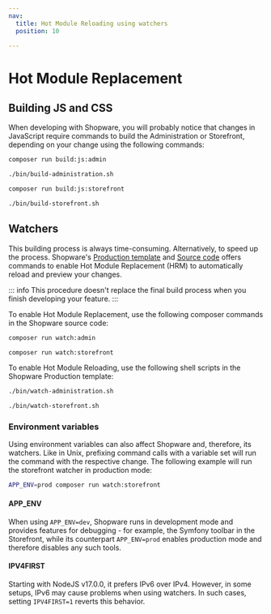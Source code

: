 ```yaml
---
nav:
  title: Hot Module Reloading using watchers
  position: 10

---
```


# Hot Module Replacement

## Building JS and CSS

When developing with Shopware, you will probably notice that changes in JavaScript require commands to build the Administration or
Storefront, depending on your change using the following commands:



<Tabs>
<Tab title="Build administration (Source code)">

```bash
composer run build:js:admin
```

</Tab>

<Tab title="Build administration (Production template)">

```bash
./bin/build-administration.sh
```

</Tab>

<Tab title="Build storefront (Source code)">

```bash
composer run build:js:storefront
```

</Tab>

<Tab title="Build storefront (Production template)">

```bash
./bin/build-storefront.sh
```

</Tab>
</Tabs>

## Watchers

This building process is always time-consuming. Alternatively, to speed up the process.
Shopware's [Production template](https://github.com/shopware/production) and [Source code](https://github.com/shopware/shopware) offers
commands to enable Hot Module Replacement (HRM) to automatically reload and preview your changes.

::: info
This procedure doesn't replace the final build process when you finish developing your feature.
:::

To enable Hot Module Replacement, use the following composer commands in the Shopware source code:

<Tabs>
<Tab title="Admin watcher">

```bash
composer run watch:admin
```

</Tab>

<Tab title="Storefront watcher">

```bash
composer run watch:storefront
```

</Tab>

</Tabs>

To enable Hot Module Reloading, use the following shell scripts in the Shopware Production template:

<Tabs>

<Tab title="Admin watcher">

```bash
./bin/watch-administration.sh
```

</Tab>


<Tab title="Storefront watcher">

```bash
./bin/watch-storefront.sh
```

</Tab>
</Tabs>

### Environment variables

Using environment variables can also affect Shopware and, therefore, its watchers. Like in Unix, prefixing command calls with a variable set
will run the command with the respective change. The following example will run the storefront watcher in production mode:

```bash
APP_ENV=prod composer run watch:storefront
```

#### APP_ENV

When using `APP_ENV=dev`, Shopware runs in development mode and provides features for debugging - for example, the Symfony toolbar in the
Storefront, while its counterpart `APP_ENV=prod` enables production mode and therefore disables any such tools.

#### IPV4FIRST

Starting with NodeJS v17.0.0, it prefers IPv6 over IPv4. However, in some setups, IPv6 may cause problems when using watchers. In such
cases, setting `IPV4FIRST=1` reverts this behavior.
